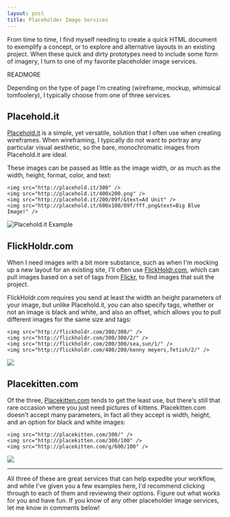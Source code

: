```yaml
---
layout: post
title: Placeholder Image Services
---
```

From time to time, I find myself needing to create a quick HTML document to exemplify a concept, or to explore and alternative layouts in an existing project. When these quick and dirty prototypes need to include some form of imagery, I turn to one of my favorite placeholder image services.

READMORE

Depending on the type of page I'm creating (wireframe, mockup, whimsical tomfoolery), I typically choose from one of three services.

## Placehold.it

[Placehold.it](http://placehold.it) is a simple, yet versatile, solution that I often use when creating wireframes. When wireframing, I typically do not want to portray any particular visual aesthetic, so the bare, monochromatic images from Placehold.it are ideal.

These images can be passed as little as the image width, or as much as the width, height, format, color, and text:
	
	<img src="http://placehold.it/300" />
	<img src="http://placehold.it/400x200.png" />
	<img src="http://placehold.it/200/09f/&text=Ad Unit" />
	<img src="http://placehold.it/600x100/09f/fff.png&text=Big Blue Image!" />

<div class="img"><img src="http://placehold.it/600x100/09f/fff.png&text=Big Blue Image!" alt="Placehold.it Example" /></div>

## FlickHoldr.com

When I need images with a bit more substance, such as when I'm mocking up a new layout for an existing site, I'll often use [FlickHoldr.com](http://flickholdr.com), which can pull images based on a set of tags from [Flickr](http://flickr.com), to find images that suit the project. 

FlickHoldr.com requires you send at least the width an height parameters of your image, but unlike Placehold.it, you can also specify tags, whether or not an image is black and white, and also an offset, which allows you to pull different images for the same size and tags:

	<img src="http://flickholdr.com/300/300/" />
	<img src="http://flickholdr.com/300/300/2/" />
	<img src="http://flickholdr.com/200/300/sea,sun/1/" />
	<img src="http://flickholdr.com/400/200/kenny meyers,fetish/2/" />

<div class="img"><img src="http://flickholdr.com/400/200/abstract,object/2/" /></div>

## Placekitten.com

Of the three, [Placekitten.com](http://placekitten.com) tends to get the least use, but there's still that rare occasion where you just need pictures of kittens. Placekitten.com doesn't accept many parameters, in fact all they accept is width, height, and an option for black and white images:

	<img src="http://placekitten.com/300/" />
	<img src="http://placekitten.com/300/100" />
	<img src="http://placekitten.com/g/600/100" />
	
<div class="img"><img src="http://placekitten.com/g/600/100" /></div>

----------

All three of these are great services that can help expedite your workflow, and while I've given you a few examples here, I'd recommend clicking through to each of them and reviewing their options. Figure out what works for you and have fun. If you know of any other placeholder image services, let me know in comments below!